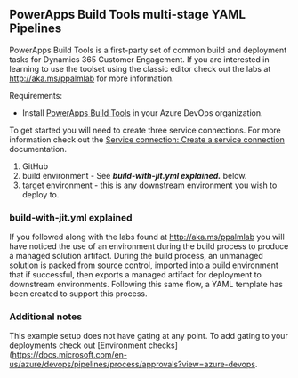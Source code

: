 
## PowerApps Build Tools multi-stage YAML Pipelines

PowerApps Build Tools is a first-party set of common build and deployment tasks for Dynamics 365 Customer Engagement. If you are interested in learning to use the toolset using the classic editor check out the labs at http://aka.ms/ppalmlab for more information.

Requirements:
 - Install [PowerApps Build Tools](https://marketplace.visualstudio.com/items?itemName=microsoft-IsvExpTools.PowerApps-BuildTools) in your Azure DevOps organization.

To get started you will need to create three service connections. For more information check out the [Service connection: Create a service connection](https://docs.microsoft.com/en-us/azure/devops/pipelines/library/service-endpoints?view=azure-devops&tabs=yaml#create-a-service-connection) documentation.
1. GitHub
2. build environment - See ***build-with-jit.yml explained.*** below.
3. target environment - this is any downstream environment you wish to deploy to.

### build-with-jit.yml explained

If you followed along with the labs found at http://aka.ms/ppalmlab you will have noticed the use of an environment during the build process to produce a managed solution artifact. During the build process, an unmanaged solution is packed from source control, imported into a build environment that if successful, then exports a managed artifact for deployment to downstream environments. Following this same flow, a YAML template has been created to support this process.

### Additional notes
This example setup does not have gating at any point. To add gating to your deployments check out [Environment checks](https://docs.microsoft.com/en-us/azure/devops/pipelines/process/approvals?view=azure-devops.
